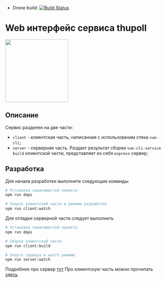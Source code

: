 * Drone build: [![Build Status](http://drone.liinda.ru/api/badges/octomen/thui/status.svg)](http://drone.liinda.ru/octomen/thui)

# Web интерфейс сервиса thupoll

<img src="https://user-images.githubusercontent.com/11353797/57648496-1317e280-75df-11e9-918a-d1b2a71dbda9.png" width=200/>

## Описание
Сервис разделен на две части:
* ``client`` - клиентская часть, написанная с использованим стека ``vue-cli``;
* ``server`` - серверная часть. Раздает результат сборки ``vue-cli-service build`` клиентской части,
представляет из себя ``express`` сервер;

## Разработка
Для начала разработки выполните следующие команды:
```bash
# Установка зависимостей проекта
npm run deps

# Запуск клиентской части в режиме разработки
npm run client:watch
```

Для отладки серверной части следует выполнить
```bash
# Установка зависимостей проекта
npm run deps

# Сборка клиентской части
npm run client:build

# Запуск сервера в watch режиме
npm run server:watch
```

Подробнее про сервер [тут](./server/README.md)
Про клиентскую часть можно прочитать [здесь](./client/README.md)
